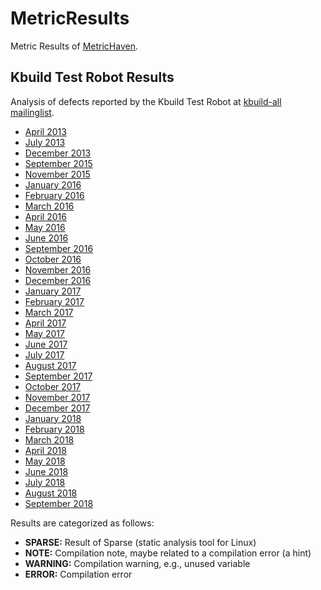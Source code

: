 # MetricResults
Metric Results of [MetricHaven](https://github.com/KernelHaven/MetricHaven).

## Kbuild Test Robot Results ##
Analysis of defects reported by the Kbuild Test Robot at [kbuild-all mailinglist](https://lists.01.org/pipermail/kbuild-all/).
* [April 2013](Kbuild%20Test%20Robot/2013-04/2013-April.xlsx)
* [July 2013](Kbuild%20Test%20Robot/2013-07/2013-July.xlsx)
* [December 2013](Kbuild%20Test%20Robot/2013-12/2013-December.xlsx)
* [September 2015](Kbuild%20Test%20Robot/2015-09/2015-September.xlsx)
* [November 2015](Kbuild%20Test%20Robot/2015-11/2015-November.xlsx)
* [January 2016](Kbuild%20Test%20Robot/2016-01/2016-January.xlsx)
* [February 2016](Kbuild%20Test%20Robot/2016-02/2016-February.xlsx)
* [March 2016](Kbuild%20Test%20Robot/2016-03/2016-March.xlsx)
* [April 2016](Kbuild%20Test%20Robot/2016-04/2016-April.xlsx)
* [May 2016](Kbuild%20Test%20Robot/2016-05/2016-May.xlsx)
* [June 2016](Kbuild%20Test%20Robot/2016-06/2016-June.xlsx)
* [September 2016](Kbuild%20Test%20Robot/2016-09/2016-September.xlsx)
* [October 2016](Kbuild%20Test%20Robot/2016-10/2016-October.xlsx)
* [November 2016](Kbuild%20Test%20Robot/2016-11/2016-November.xlsx)
* [December 2016](Kbuild%20Test%20Robot/2016-12/2016-December.xlsx)
* [January 2017](Kbuild%20Test%20Robot/2017-01/2017-January.xlsx)
* [February 2017](Kbuild%20Test%20Robot/2017-02/2017-February.xlsx)
* [March 2017](Kbuild%20Test%20Robot/2017-03/2017-March.xlsx)
* [April 2017](Kbuild%20Test%20Robot/2017-04/2017-April.xlsx)
* [May 2017](Kbuild%20Test%20Robot/2017-05/2017-May.xlsx)
* [June 2017](Kbuild%20Test%20Robot/2017-06/2017-June.xlsx)
* [July 2017](Kbuild%20Test%20Robot/2017-07/2017-July.xlsx)
* [August 2017](Kbuild%20Test%20Robot/2017-08/2017-August.xlsx)
* [September 2017](Kbuild%20Test%20Robot/2017-09/2017-September.xlsx)
* [October 2017](Kbuild%20Test%20Robot/2017-10/2017-October.xlsx)
* [November 2017](Kbuild%20Test%20Robot/2017-11/2017-November.xlsx)
* [December 2017](Kbuild%20Test%20Robot/2017-12/2017-December.xlsx)
* [January 2018](Kbuild%20Test%20Robot/2018-01/2018-January.xlsx)
* [February 2018](Kbuild%20Test%20Robot/2018-02/2018-February.xlsx)
* [March 2018](Kbuild%20Test%20Robot/2018-03/2018-March.xlsx)
* [April 2018](Kbuild%20Test%20Robot/2018-04/2018-April.xlsx)
* [May 2018](Kbuild%20Test%20Robot/2018-05/2018-May.xlsx)
* [June 2018](Kbuild%20Test%20Robot/2018-06/2018-June.xlsx)
* [July 2018](Kbuild%20Test%20Robot/2018-07/2018-July.xlsx)
* [August 2018](Kbuild%20Test%20Robot/2018-08/2018-August.xlsx)
* [September 2018](Kbuild%20Test%20Robot/2018-09/2018-September.xlsx)

Results are categorized as follows:
* **SPARSE:** Result of Sparse (static analysis tool for Linux)
* **NOTE:** Compilation note, maybe related to a compilation error (a hint)
* **WARNING:** Compilation warning, e.g., unused variable
* **ERROR:** Compilation error
